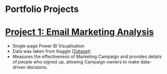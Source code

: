 # Portfolio Projects

# [Project 1: Email Marketing Analysis](https://app.powerbi.com/groups/me/reports/8e2adc01-0d22-4d78-9639-63b423accb0a/ReportSection)
- Single-page Power BI Visualisation
- Data was taken from Kaggle ([Dataset](https://www.kaggle.com/datasets/ishivamkedia/email-marketing-data-analysis?select=Email+Marketing+Analysis.pbix))
- Measures the effectiveness of Marketing Campaign and provides details of people who signed up, allowing Campaign owners to make data-driven decisions.

